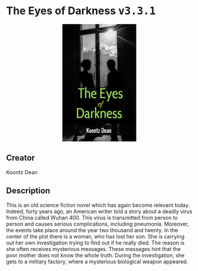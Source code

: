 
# The Eyes of Darkness <kbd>v3.3.1</kbd>

<center>
  <img src="./cover-1024.jpg"/>
</center>

## Creator
Koontz Dean

## Description
This is an old science fiction novel which has again become relevant today. Indeed, forty years ago, an American writer told a story about a deadly virus from China called Wuhan 400. This virus is transmitted from person to person and causes serious complications, including pneumonia. Moreover, the events take place around the year two thousand and twenty. In the center of the plot there is a woman, who has lost her son. She is carrying out her own investigation trying to find out if he really died. The reason is she often receives mysterious messages. These messages hint that the poor mother does not know the whole truth. During the investigation, she gets to a military factory, where a mysterious biological weapon appeared.
